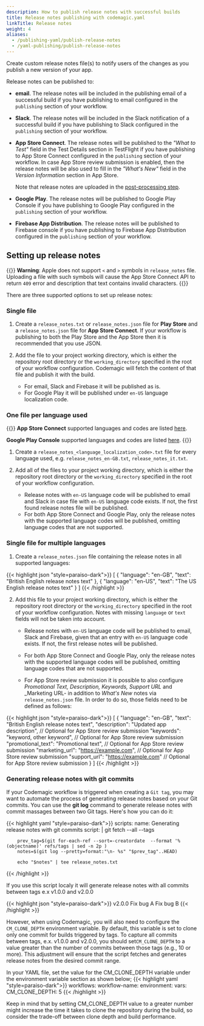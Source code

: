 ```yaml
---
description: How to publish release notes with successful builds
title: Release notes publishing with codemagic.yaml
linkTitle: Release notes
weight: 4
aliases: 
  - /publishing-yaml/publish-release-notes
  - /yaml-publishing/publish-release-notes
---
```


Create custom release notes file(s) to notify users of the changes as you publish a new version of your app.

Release notes can be published to:

* **email**. The release notes will be included in the publishing email of a successful build if you have publishing to email configured in the `publishing` section of your workflow.
* **Slack**. The release notes will be included in the Slack notification of a successful build if you have publishing to Slack configured in the `publishing` section of your workflow.
* **App Store Connect**. The release notes will be published to the _"What to Test"_ field in the Test Details section in TestFlight if you have publishing to App Store Connect configured in the `publishing` section of your workflow. In case App Store review submission is enabled, then the release notes will be also used to fill in the _"What's New"_ field in the _Version Information_ section in App Store.

  Note that release notes are uploaded in the [post-processing step](/yaml-publishing/app-store-connect/#post-processing-of-app-store-connect-distribution-magic-actions).

* **Google Play**. The release notes will be published to Google Play Console if you have publishing to Google Play configured in the `publishing` section of your workflow.
* **Firebase App Distribution**. The release notes will be published to Firebase console if you have publishing to Firebase App Distribution configured in the `publishing` section of your workflow.



## Setting up release notes

{{<notebox>}}
**Warning**:
 Apple does not support `<` and `>` symbols in `release_notes` file. Uploading a file with such symbols will cause the App Store Connect API to return `409` error and description that text contains invalid characters.
{{</notebox>}}

There are three supported options to set up release notes:

### Single file

1. Create a `release_notes.txt` or `release_notes.json` file for **Play Store** and a `release_notes.json` file for **App Store Connect**. If your workflow is publishing to both the Play Store and the App Store then it is recommended that you use JSON.

2. Add the file to your project working directory, which is either the repository root directory or the `working_directory` specified in the root of your workflow configuration. Codemagic will fetch the content of that file and publish it with the build.

    * For email, Slack and Firebase it will be published as is.
    * For Google Play it will be published under `en-US` language localization code.

### One file per language used

{{<notebox>}}
**App Store Connect** supported languages and codes are listed [here](https://developer.apple.com/documentation/appstoreconnectapi/betabuildlocalizationcreaterequest/data/attributes). 

**Google Play Console** supported languages and codes are listed [here](https://support.google.com/googleplay/android-developer/table/4419860?hl=en).
{{</notebox>}}

1. Create a `release_notes_<language_localization_code>.txt` file for every language used, e.g. `release_notes_en-GB.txt`, `release_notes_it.txt`.

2. Add all of the files to your project working directory, which is either the repository root directory or the `working_directory` specified in the root of your workflow configuration.

   * Release notes with `en-US` language code will be published to email and Slack in case file with `en-US` language code exists. If not, the first found release notes file will be published.
   * For both App Store Connect and Google Play, only the release notes with the supported language codes will be published, omitting language codes that are not supported.

### Single file for multiple languages

1. Create a `release_notes.json` file containing the release notes in all supported languages:

{{< highlight json "style=paraiso-dark">}}
[
    {
        "language": "en-GB",
        "text": "British English release notes text"
    },
    {
        "language": "en-US",
        "text": "The US English release notes text"
    }
]
{{< /highlight >}}


2. Add this file to your project working directory, which is either the repository root directory or the `working_directory` specified in the root of your workflow configuration. Notes with missing `language` or `text` fields will not be taken into account.

    * Release notes with `en-US` language code will be published to email, Slack and Firebase, given that an entry with `en-US` language code exists. If not, the first release notes will be published.
    
    * For both App Store Connect and Google Play, only the release notes with the supported language codes will be published, omitting language codes that are not supported.
    
    * For App Store review submission it is possible to also configure _Promotional Text, Description, Keywords, Support URL_ and _Marketing URL- in addition to _What's New_ notes via `release_notes.json` file. In order to do so, those fields need to be defined as follows:

{{< highlight json "style=paraiso-dark">}}
[
    {
        "language": "en-GB",
        "text": "British English release notes text",
        "description": "Updated app description", // Optional for App Store review submission
        "keywords": "keyword, other keyword", // Optional for App Store review submission
        "promotional_text": "Promotional text", // Optional for App Store review submission
        "marketing_url": "https://example.com", // Optional for App Store review submission
        "support_url": "https://example.com" // Optional for App Store review submission
    }
]
{{< /highlight >}}

### Generating release notes with git commits
If your Codemagic workflow is triggered when creating a `Git tag`, you may want to automate the process of generating release notes based on your Git commits.
You can use the **git log** command to generate release notes with commit massages between two Git tags. Here's how you can do it:

{{< highlight yaml "style=paraiso-dark">}}
  scripts:
    name: Generating release notes with git commits
    script: | 
        git fetch --all --tags

        prev_tag=$(git for-each-ref --sort=-creatordate  --format '%(objectname)' refs/tags | sed -n 2p )
        notes=$(git log --pretty=format:"\n- %s" "$prev_tag"..HEAD)

        echo "$notes" | tee release_notes.txt
{{< /highlight >}}

If you use this script localy it will generate release notes with all commits between tags e.x v1.0.0 and v2.0.0

{{< highlight json "style=paraiso-dark">}}
    v2.0.0
    Fix bug A
    Fix bug B
{{< /highlight >}}

However, when using Codemagic, you will also need to configure the `CM_CLONE_DEPTH` environment variable. By default, this variable is set to clone only one commit for builds triggered by tags. To capture all commits between tags, e.x. v1.0.0 and v2.0.0, you should set`CM_CLONE_DEPTH` to a value greater than the number of commits between those tags (e.g., 10 or more). This adjustment will ensure that the script fetches and generates release notes from the desired commit range.

In your YAML file, set the value for the CM_CLONE_DEPTH variable under the environment variable section as shown below;
{{< highlight yaml "style=paraiso-dark">}}
workflows:
  workflow-name:
    environment:
       vars:
         CM_CLONE_DEPTH: 5
{{< /highlight >}}

Keep in mind that by setting CM_CLONE_DEPTH  value to a greater number might increase the time it takes to clone the repository during the build, so consider the trade-off between clone depth and build performance.